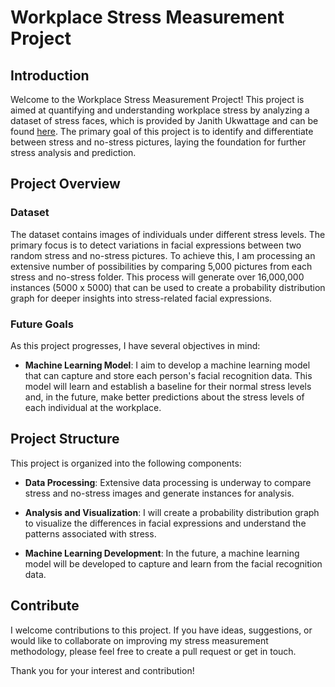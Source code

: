 # Workplace Stress Measurement Project

## Introduction

Welcome to the Workplace Stress Measurement Project! This project is aimed at quantifying and understanding workplace stress by analyzing a dataset of stress faces, which is provided by Janith Ukwattage and can be found [here](https://www.kaggle.com/datasets/janithukwattage/stress-faces-dataset). The primary goal of this project is to identify and differentiate between stress and no-stress pictures, laying the foundation for further stress analysis and prediction.

## Project Overview

### Dataset
The dataset contains images of individuals under different stress levels. The primary focus is to detect variations in facial expressions between two random stress and no-stress pictures. To achieve this, I am processing an extensive number of possibilities by comparing 5,000 pictures from each stress and no-stress folder. This process will generate over 16,000,000 instances (5000 x 5000) that can be used to create a probability distribution graph for deeper insights into stress-related facial expressions.

### Future Goals
As this project progresses, I have several objectives in mind:

- **Machine Learning Model**: I aim to develop a machine learning model that can capture and store each person's facial recognition data. This model will learn and establish a baseline for their normal stress levels and, in the future, make better predictions about the stress levels of each individual at the workplace.

## Project Structure

This project is organized into the following components:

- **Data Processing**: Extensive data processing is underway to compare stress and no-stress images and generate instances for analysis.

- **Analysis and Visualization**: I will create a probability distribution graph to visualize the differences in facial expressions and understand the patterns associated with stress.

- **Machine Learning Development**: In the future, a machine learning model will be developed to capture and learn from the facial recognition data.

## Contribute
I welcome contributions to this project. If you have ideas, suggestions, or would like to collaborate on improving my stress measurement methodology, please feel free to create a pull request or get in touch.

Thank you for your interest and contribution!
